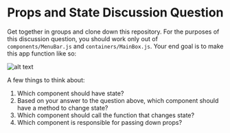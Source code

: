 # Props and State Discussion Question 

Get together in groups and clone down this repository. For the purposes of this discussion question, you should work only out of `components/MenuBar.js` and `containers/MainBox.js`. Your end goal is to make this app function like so:
 
![alt text][example]

[example]: ./M4-DQ-example.gif "final"


A few things to think about:

1. Which component should have state?
2. Based on your answer to the question above, which component should have a method to change state?
3. Which component should call the function that changes state?
4. Which component is responsible for passing down props?
